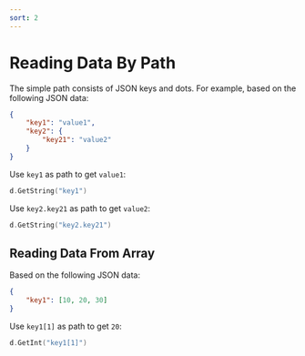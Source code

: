 ```yaml
---
sort: 2
---
```


# Reading Data By Path

The simple path consists of JSON keys and dots. For example, based on the following JSON data:

```json
{
	"key1": "value1",
	"key2": {
		"key21": "value2"
	}
}
```

Use `key1` as path to get `value1`:

```go
d.GetString("key1")
```

Use `key2.key21` as path to get `value2`:

```go
d.GetString("key2.key21")
```

## Reading Data From Array

Based on the following JSON data:

```json
{
	"key1": [10, 20, 30]
}
```

Use `key1[1]` as path to get `20`:

```go
d.GetInt("key1[1]")
```
